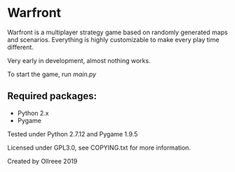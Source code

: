 # Warfront
Warfront is a multiplayer strategy game based on randomly generated maps and scenarios.
Everything is highly customizable to make every play time different.

Very early in development, almost nothing works. 

To start the game, run _main.py_

## Required packages:
- Python 2.x
- Pygame

Tested under Python 2.7.12 and Pygame 1.9.5

Licensed under GPL3.0, see COPYING.txt for more information.

Created by Ollreee 2019
